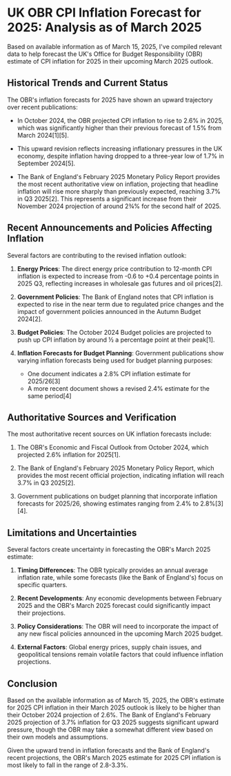 # UK OBR CPI Inflation Forecast for 2025: Analysis as of March 2025

Based on available information as of March 15, 2025, I've compiled relevant data to help forecast the UK's Office for Budget Responsibility (OBR) estimate of CPI inflation for 2025 in their upcoming March 2025 outlook.

## Historical Trends and Current Status

The OBR's inflation forecasts for 2025 have shown an upward trajectory over recent publications:

- In October 2024, the OBR projected CPI inflation to rise to 2.6% in 2025, which was significantly higher than their previous forecast of 1.5% from March 2024[1][5].

- This upward revision reflects increasing inflationary pressures in the UK economy, despite inflation having dropped to a three-year low of 1.7% in September 2024[5].

- The Bank of England's February 2025 Monetary Policy Report provides the most recent authoritative view on inflation, projecting that headline inflation will rise more sharply than previously expected, reaching 3.7% in Q3 2025[2]. This represents a significant increase from their November 2024 projection of around 2¾% for the second half of 2025.

## Recent Announcements and Policies Affecting Inflation

Several factors are contributing to the revised inflation outlook:

1. **Energy Prices**: The direct energy price contribution to 12-month CPI inflation is expected to increase from -0.6 to +0.4 percentage points in 2025 Q3, reflecting increases in wholesale gas futures and oil prices[2].

2. **Government Policies**: The Bank of England notes that CPI inflation is expected to rise in the near term due to regulated price changes and the impact of government policies announced in the Autumn Budget 2024[2].

3. **Budget Policies**: The October 2024 Budget policies are projected to push up CPI inflation by around ½ a percentage point at their peak[1].

4. **Inflation Forecasts for Budget Planning**: Government publications show varying inflation forecasts being used for budget planning purposes:
   - One document indicates a 2.8% CPI inflation estimate for 2025/26[3]
   - A more recent document shows a revised 2.4% estimate for the same period[4]

## Authoritative Sources and Verification

The most authoritative recent sources on UK inflation forecasts include:

1. The OBR's Economic and Fiscal Outlook from October 2024, which projected 2.6% inflation for 2025[1].

2. The Bank of England's February 2025 Monetary Policy Report, which provides the most recent official projection, indicating inflation will reach 3.7% in Q3 2025[2].

3. Government publications on budget planning that incorporate inflation forecasts for 2025/26, showing estimates ranging from 2.4% to 2.8%[3][4].

## Limitations and Uncertainties

Several factors create uncertainty in forecasting the OBR's March 2025 estimate:

1. **Timing Differences**: The OBR typically provides an annual average inflation rate, while some forecasts (like the Bank of England's) focus on specific quarters.

2. **Recent Developments**: Any economic developments between February 2025 and the OBR's March 2025 forecast could significantly impact their projections.

3. **Policy Considerations**: The OBR will need to incorporate the impact of any new fiscal policies announced in the upcoming March 2025 budget.

4. **External Factors**: Global energy prices, supply chain issues, and geopolitical tensions remain volatile factors that could influence inflation projections.

## Conclusion

Based on the available information as of March 15, 2025, the OBR's estimate for 2025 CPI inflation in their March 2025 outlook is likely to be higher than their October 2024 projection of 2.6%. The Bank of England's February 2025 projection of 3.7% inflation for Q3 2025 suggests significant upward pressure, though the OBR may take a somewhat different view based on their own models and assumptions.

Given the upward trend in inflation forecasts and the Bank of England's recent projections, the OBR's March 2025 estimate for 2025 CPI inflation is most likely to fall in the range of 2.8-3.3%.